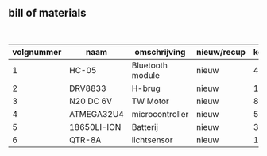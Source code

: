 ## bill of materials
<br />

|volgnummer|naam       |omschrijving    |nieuw/recup|kostprijs/stuk  |aantal   |subtotaal|
|----------|-----------|----------------|-----------|----------------|---------|---------|
|         1|    HC-05  |Bluetooth module|nieuw      | 4.64EUR        |1        | 4.64EUR |
|         2|  DRV8833  |     H-brug     |nieuw      | 1.30EUR        |2        | 2.60EUR |
|         3| N20 DC 6V |     TW Motor   |nieuw      | 8.77EUR        |2        | 17.54EUR|
|         4| ATMEGA32U4| microcontroller|nieuw      | 5.53EUR        |1        | 5.53EUR |
|         5|18650LI-ION|    Batterij    |nieuw      | 3.39EUR        |2        | 6.78EUR |
|         6| QTR-8A    |   lichtsensor  |nieuw      | 1.12EUR        |1        | 1.12EUR |
